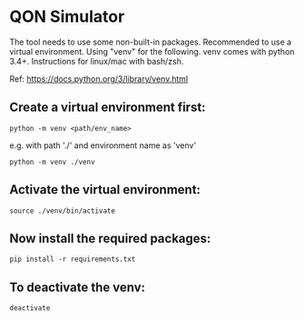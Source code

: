 # QON Simulator
The tool needs to use some non-built-in packages. Recommended to use a virtual environment. Using "venv" for the following. venv comes with python 3.4+. Instructions for linux/mac with bash/zsh. 

Ref: https://docs.python.org/3/library/venv.html

## Create a virtual environment first:
```python -m venv <path/env_name>```

e.g. with path './' and environment name as 'venv'

```python -m venv ./venv```

## Activate the virtual environment:
```source ./venv/bin/activate```
## Now install the required packages:
```pip install -r requirements.txt```
## To deactivate the venv:
```deactivate```